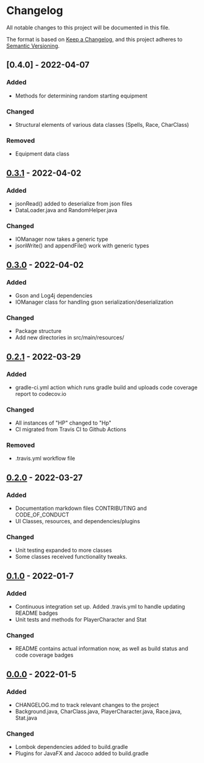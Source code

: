 # Changelog
All notable changes to this project will be documented in this file.

The format is based on [Keep a Changelog](https://keepachangelog.com/en/1.0.0/),
and this project adheres to [Semantic Versioning](https://semver.org/spec/v2.0.0.html).

## [0.4.0] - 2022-04-07
### Added
- Methods for determining random starting equipment
### Changed
- Structural elements of various data classes (Spells, Race, CharClass)
### Removed
- Equipment data class

## [0.3.1] - 2022-04-02
### Added
- jsonRead() added to deserialize from json files
- DataLoader.java and RandomHelper.java
### Changed
- IOManager<T> now takes a generic type
- jsonWrite() and appendFile() work with generic types

## [0.3.0] - 2022-04-02
### Added
- Gson and Log4j dependencies 
- IOManager class for handling gson serialization/deserialization
### Changed
- Package structure
- Add new directories in src/main/resources/

## [0.2.1] - 2022-03-29
### Added
- gradle-ci.yml action which runs gradle build and uploads code coverage report to codecov.io
### Changed
- All instances of "HP" changed to "Hp"
- CI migrated from Travis CI to Github Actions
### Removed
- .travis.yml workflow file

## [0.2.0] - 2022-03-27
### Added
- Documentation markdown files CONTRIBUTING and CODE_OF_CONDUCT
- UI Classes, resources, and dependencies/plugins
### Changed
- Unit testing expanded to more classes
- Some classes received functionality tweaks.

## [0.1.0] - 2022-01-7
### Added
- Continuous integration set up. Added .travis.yml to handle updating README badges
- Unit tests and methods for PlayerCharacter and Stat
### Changed
- README contains actual information now, as well as build status and code coverage badges

## [0.0.0] - 2022-01-5
### Added
- CHANGELOG.md to track relevant changes to the project
- Background.java, CharClass.java, PlayerCharacter.java, Race.java, Stat.java
### Changed
- Lombok dependencies added to build.gradle
- Plugins for JavaFX and Jacoco added to build.gradle

[0.3.1]: https://github.com/noah-owens/Character-Forge/releases/tag/v0.3.1
[0.3.0]: https://github.com/noah-owens/Character-Forge/releases/tag/v0.3.0
[0.2.1]: https://github.com/noah-owens/Character-Forge/releases/tag/v0.2.1
[0.2.0]: https://github.com/noah-owens/Character-Forge/releases/tag/v0.2.0
[0.1.0]: https://github.com/noah-owens/Character-Forge/releases/tag/v0.1.0
[0.0.0]: https://github.com/noah-owens/Character-Forge/releases/tag/v0.0.0